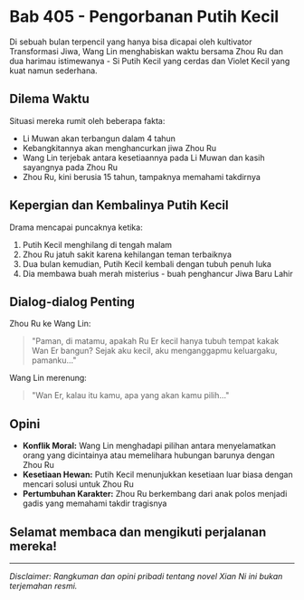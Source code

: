 # Bab 405 - Pengorbanan Putih Kecil

Di sebuah bulan terpencil yang hanya bisa dicapai oleh kultivator Transformasi Jiwa, Wang Lin menghabiskan waktu bersama Zhou Ru dan dua harimau istimewanya - Si Putih Kecil yang cerdas dan Violet Kecil yang kuat namun sederhana.

## Dilema Waktu

Situasi mereka rumit oleh beberapa fakta:
- Li Muwan akan terbangun dalam 4 tahun
- Kebangkitannya akan menghancurkan jiwa Zhou Ru
- Wang Lin terjebak antara kesetiaannya pada Li Muwan dan kasih sayangnya pada Zhou Ru
- Zhou Ru, kini berusia 15 tahun, tampaknya memahami takdirnya

## Kepergian dan Kembalinya Putih Kecil

Drama mencapai puncaknya ketika:
1. Putih Kecil menghilang di tengah malam
2. Zhou Ru jatuh sakit karena kehilangan teman terbaiknya
3. Dua bulan kemudian, Putih Kecil kembali dengan tubuh penuh luka
4. Dia membawa buah merah misterius - buah penghancur Jiwa Baru Lahir

## Dialog-dialog Penting

Zhou Ru ke Wang Lin:
> "Paman, di matamu, apakah Ru Er kecil hanya tubuh tempat kakak Wan Er bangun? Sejak aku kecil, aku menganggapmu keluargaku, pamanku..."

Wang Lin merenung:
> "Wan Er, kalau itu kamu, apa yang akan kamu pilih…"

## Opini

- **Konflik Moral:** Wang Lin menghadapi pilihan antara menyelamatkan orang yang dicintainya atau memelihara hubungan barunya dengan Zhou Ru
- **Kesetiaan Hewan:** Putih Kecil menunjukkan kesetiaan luar biasa dengan mencari solusi untuk Zhou Ru
- **Pertumbuhan Karakter:** Zhou Ru berkembang dari anak polos menjadi gadis yang memahami takdir tragisnya

## Selamat membaca dan mengikuti perjalanan mereka!

---

_Disclaimer: Rangkuman dan opini pribadi tentang novel Xian Ni ini bukan terjemahan resmi._